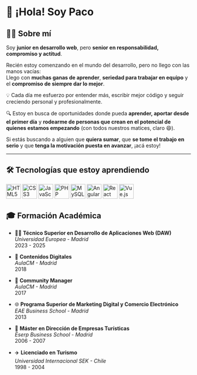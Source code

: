 # 👋 ¡Hola! Soy Paco

## 👨‍💻 Sobre mí

Soy **junior en desarrollo web**, pero **senior en responsabilidad, compromiso y actitud**.

Recién estoy comenzando en el mundo del desarrollo, pero no llego con las manos vacías:  
Llego con **muchas ganas de aprender**, **seriedad para trabajar en equipo** y el **compromiso de siempre dar lo mejor**.

💡 Cada día me esfuerzo por entender más, escribir mejor código y seguir creciendo personal y profesionalmente.

🔍 Estoy en busca de oportunidades donde pueda **aprender, aportar desde el primer día** y **rodearme de personas que crean en el potencial de quienes estamos empezando** (con todos nuestros matices, claro 😄).

Si estás buscando a alguien que **quiera sumar**, que **se tome el trabajo en serio** y que **tenga la motivación puesta en avanzar**, ¡acá estoy!

---


## 🛠️ Tecnologías que estoy aprendiendo

<p align="left">
  <img src="https://cdn.jsdelivr.net/gh/devicons/devicon/icons/html5/html5-original.svg" alt="HTML5" width="40" height="40"/>
  <img src="https://cdn.jsdelivr.net/gh/devicons/devicon/icons/css3/css3-original.svg" alt="CSS3" width="40" height="40"/>
  <img src="https://cdn.jsdelivr.net/gh/devicons/devicon/icons/javascript/javascript-original.svg" alt="JavaScript" width="40" height="40"/>
  <img src="https://cdn.jsdelivr.net/gh/devicons/devicon/icons/php/php-original.svg" alt="PHP" width="40" height="40"/>
  <img src="https://cdn.jsdelivr.net/gh/devicons/devicon/icons/mysql/mysql-original.svg" alt="MySQL" width="40" height="40"/>
  <img src="https://cdn.jsdelivr.net/gh/devicons/devicon/icons/angularjs/angularjs-original.svg" alt="Angular" width="40" height="40"/>
  <img src="https://cdn.jsdelivr.net/gh/devicons/devicon/icons/react/react-original.svg" alt="React" width="40" height="40"/>
  <img src="https://cdn.jsdelivr.net/gh/devicons/devicon/icons/vuejs/vuejs-original.svg" alt="Vue.js" width="40" height="40"/>
</p>

## 🎓 Formación Académica

- 🧑‍💻 **Técnico Superior en Desarrollo de Aplicaciones Web (DAW)**  
  *Universidad Europea - Madrid*  
  2023 - 2025

- 📱 **Contenidos Digitales**  
  *AulaCM - Madrid*  
  2018

- 💬 **Community Manager**  
  *AulaCM - Madrid*  
  2017

- 🌐 **Programa Superior de Marketing Digital y Comercio Electrónico**  
  *EAE Business School - Madrid*  
  2013

- 🧭 **Máster en Dirección de Empresas Turísticas**  
  *Eserp Business School - Madrid*  
  2006 - 2007

- ✈️ **Licenciado en Turismo**  
  *Universidad Internacional SEK - Chile*  
  1998 - 2004
